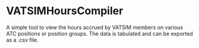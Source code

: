 # VATSIMHoursCompiler
A simple tool to view the hours accrued by VATSIM members on various ATC positions or position groups. The data is tabulated and can be exported as a .csv file.
